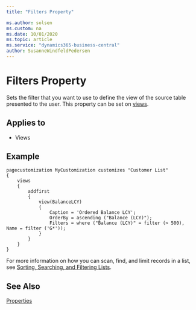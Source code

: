 ```yaml
---
title: "Filters Property"

ms.author: solsen
ms.custom: na
ms.date: 10/01/2020
ms.topic: article
ms.service: "dynamics365-business-central"
author: SusanneWindfeldPedersen
---
```


# Filters Property

Sets the filter that you want to use to define the view of the source table presented to the user. This property can be set on [views](../devenv-views.md).
  
## Applies to  
  
- Views  

## Example

```AL
pagecustomization MyCustomization customizes "Customer List"
{
    views
    {
        addfirst
        {
            view(BalanceLCY)
            {
                Caption = 'Ordered Balance LCY';
                OrderBy = ascending ("Balance (LCY)");
                Filters = where ("Balance (LCY)" = filter (> 500), Name = filter ('G*'));
            }
        }
    }
}

```

For more information on how you can scan, find, and limit records in a list, see [Sorting, Searching, and Filtering Lists](/dynamics365/business-central/ui-enter-criteria-filters). 
  
## See Also

[Properties](devenv-properties.md)